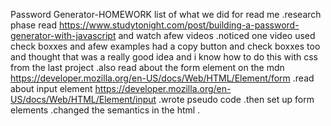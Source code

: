 Password Generator-HOMEWORK
list of what we did for read me
.research phase read https://www.studytonight.com/post/building-a-password-generator-with-javascript and watch afew videos 
.noticed one video used check boxxes and afew examples had a copy button and check boxxes too and thought that was a really good idea and i know how to do  this with css from the last project 
.also read about the form element on the mdn https://developer.mozilla.org/en-US/docs/Web/HTML/Element/form
.read about input element https://developer.mozilla.org/en-US/docs/Web/HTML/Element/input
.wrote pseudo code
.then set up form elements 
.changed the semantics in the html
.